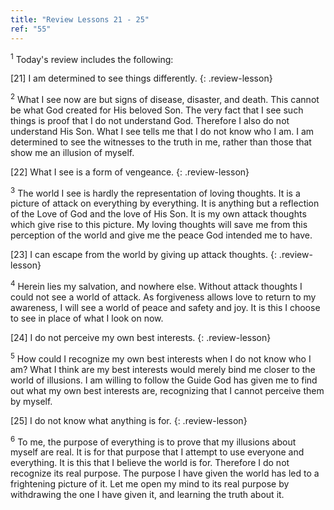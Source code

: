 ```yaml
---
title: "Review Lessons 21 - 25"
ref: "55"
---
```


<sup>1</sup> Today's review includes the following:

\[21\] I am determined to see things differently.
{: .review-lesson}

<sup>2</sup> What I see now are but signs of disease, disaster, and
death. This cannot be what God created for His beloved Son. The very
fact that I see such things is proof that I do not understand God.
Therefore I also do not understand His Son. What I see tells me that I
do not know who I am.  I am determined to see the witnesses to the truth
in me, rather than those that show me an illusion of myself.

\[22\] What I see is a form of vengeance.
{: .review-lesson}

<sup>3</sup> The world I see is hardly the representation of loving
thoughts. It is a picture of attack on everything by everything. It is
anything but a reflection of the Love of God and the love of His Son. It
is my own attack thoughts which give rise to this picture. My loving
thoughts will save me from this perception of the world and give me the
peace God intended me to have.

\[23\] I can escape from the world by giving up attack thoughts.
{: .review-lesson}

<sup>4</sup> Herein lies my salvation, and nowhere else. Without attack
thoughts I could not see a world of attack. As forgiveness allows love
to return to my awareness, I will see a world of peace and safety and
joy. It is this I choose to see in place of what I look on now.

\[24\] I do not perceive my own best interests.
{: .review-lesson}

<sup>5</sup> How could I recognize my own best interests when I do not
know who I am? What I think are my best interests would merely bind me
closer to the world of illusions. I am willing to follow the Guide God
has given me to find out what my own best interests are, recognizing
that I cannot perceive them by myself.

\[25\] I do not know what anything is for.
{: .review-lesson}

<sup>6</sup> To me, the purpose of everything is to prove that my
illusions about myself are real. It is for that purpose that I attempt
to use everyone and everything. It is this that I believe the world is
for. Therefore I do not recognize its real purpose. The purpose I have
given the world has led to a frightening picture of it. Let me open my
mind to its real purpose by withdrawing the one I have given it, and
learning the truth about it.

